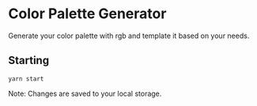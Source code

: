 # Color Palette Generator

Generate your color palette with rgb and template it based on your needs.

## Starting
`yarn start`


Note: Changes are saved to your local storage.

